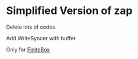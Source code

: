 # Simplified Version of zap

Delete lots of codes.

Add WriteSyncer with buffer.

Only for [FiniteBox](https://github.com/templexxx/finitebox)
